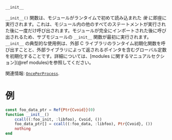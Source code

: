 ```julia
__init__
```

`__init__()` 関数は、モジュールがランタイムで初めて読み込まれた *後* に即座に実行されます。これは、モジュール内の他のすべてのステートメントが実行された後に一度だけ呼び出されます。モジュールが完全にインポートされた後に呼び出されるため、サブモジュールの `__init__` 関数が最初に実行されます。`__init__` の典型的な使用例は、外部 C ライブラリのランタイム初期化関数を呼び出すことと、外部ライブラリによって返されるポインタを含むグローバル定数を初期化することです。詳細については、[modules に関するマニュアルセクション](@ref modules)を参照してください。

関連情報: [`OncePerProcess`](@ref).

# 例

```julia
const foo_data_ptr = Ref{Ptr{Cvoid}}(0)
function __init__()
    ccall((:foo_init, :libfoo), Cvoid, ())
    foo_data_ptr[] = ccall((:foo_data, :libfoo), Ptr{Cvoid}, ())
    nothing
end
```
